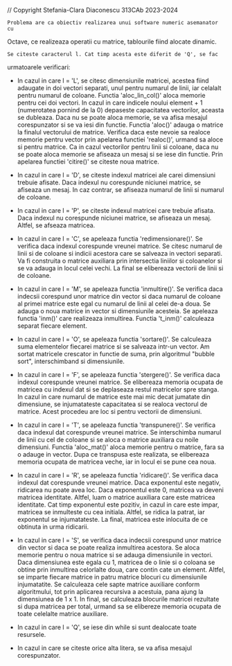 // Copyright Stefania-Clara Diaconescu 313CAb 2023-2024

    Problema are ca obiectiv realizarea unui software numeric asemanator cu
Octave, ce realizeaza operatii cu matrice, tablourile fiind alocate dinamic.

    Se citeste caracterul l. Cat timp acesta este diferit de 'Q', se fac
urmatoarele verificari:

- In  cazul in care l = 'L', se citesc dimensiunile matricei, acestea fiind
adaugate in doi vectori separati, unul pentru numarul de linii, iar celalalt
pentru numarul de coloane. Functia 'aloc_lin_col()' aloca memorie pentru cei
doi vectori. In cazul in care indicele noului element + 1 (numerotatea pornind
de la 0) depaseste capacitatea vectorilor, aceasta se dubleaza. Daca nu se
poate aloca memorie, se va afisa mesajul corespunzator si se va iesi din
functie. Functia 'aloc()' adauga o matrice la finalul vectorului de matrice.
Verifica daca este nevoie sa realoce memorie pentru vector prin apelarea
functiei 'realoc()',  urmand sa aloce si pentru matrice. Ca in cazul vectorilor
pentru linii si coloane, daca nu se poate aloca memorie se afiseaza un mesaj si
se iese din functie. Prin apelarea functiei 'citire()' se citeste noua matrice.

- In cazul in care l = 'D', se citeste indexul matricei ale carei dimensiuni
trebuie afisate. Daca indexul nu corespunde niciunei matrice, se afiseaza un
mesaj. In caz contrar, se afiseaza numarul de linii si numarul de coloane.

- In cazul in care l = 'P', se citeste indexul matricei care trebuie afisata.
Daca indexul nu corespunde niciunei matrice, se afiseaza un mesaj. Altfel, se
afseaza matricea.

- In cazul in care l = 'C', se apeleaza functia 'redimensionare()'. Se verifica
daca indexul corespunde vreunei matrice. Se citesc numarul de linii si de
coloane si indicii acestora care se salveaza in vectori separati. Va fi
construita o matrice auxiliara prin intersectia liniilor si coloanelor si se va
adauga in locul celei vechi. La final se elibereaza vectorii de linii si de
coloane.

- In cazul in care l = 'M', se apeleaza functia 'inmultire()'. Se verifica daca
indecsii corespund unor matrice din vector si daca numarul de coloane al primei
matrice este egal cu numarul de linii al celei de-a doua. Se adauga o noua
matrice in vector si dimensiunile acesteia. Se apeleaza functia 'inm()' care
realizeaza inmultirea. Functia 't_inm()' calculeaza separat fiecare element.

- In cazul in care l = 'O', se apeleaza functia 'sortare()'. Se calculeaza suma
elementelor fiecarei matrice si se salveaza intr-un vector. Am sortat matricele
crescator in functie de suma, prin algoritmul "bubble sort", interschimband si
dimensiunile.

- In cazul in care l = 'F', se apeleaza functia 'stergere()'. Se verifica daca
indexul corespunde vreunei matrice. Se elibereaza memoria ocupata de matricea
cu indexul dat si se deplaseaza restul matricelor spre stanga. In cazul in
care numarul de matrice este mai mic decat jumatate din dimensiune, se
injumatateste capacitatea si se realoca vectorul de matrice. Acest procedeu
are loc si pentru vectorii de dimensiuni.

- In cazul in care l = 'T', se apeleaza functia 'transpunere()'. Se verifica
daca indexul dat corespunde vreunei matrice. Se interschimba numarul de linii
cu cel de coloane si se aloca o matrice auxiliara cu noile dimensiuni. Functia
'aloc_mat()' aloca memorie pentru o matrice, fara sa o adauge in vector. Dupa
ce transpusa este realizata, se elibereaza memoria ocupata de matricea veche,
iar in locul ei se pune cea noua.

- In cazul in care l = 'R', se apeleaza functia 'ridicare()'. Se verifica daca
indexul dat corespunde vreunei matrice. Daca exponentul este negativ, ridicarea
nu poate avea loc. Daca exponentul este 0, matricea va deveni matricea
identitate. Altfel, luam o matrice auxiliara care este matricea identitate.
Cat timp exponentul este pozitiv, in cazul in care este impar, matricea se
inmulteste cu cea initiala. Altfel, se ridica la patrat, iar exponentul se
injumatateste. La final, matricea este inlocuita de ce obtinuta in urma
ridicarii.

- In cazul in care l = 'S', se verifica daca indecsii corespund unor matrice
din vector si daca se poate realiza inmultirea acestora. Se aloca memorie
pentru o noua matrice si se adauga dimensiunile in vectori. Daca dimensiunea
este egala cu 1, matricea de o linie si o coloana se obtine prin inmultirea
celorlalte doua, care contin cate un element. Altfel, se imparte fiecare
matrice in patru matrice blocuri cu dimensiunile injumatatite. Se calculeaza
cele sapte matrice auxiliare conform algoritmului, tot prin aplicarea recursiva
a acestuia, pana ajung la dimensiunea de 1 x 1. In final, se calculeaza
blocurile matricei rezultate si dupa matricea per total, urmand sa se elibereze
memoria ocupata de toate celelalte matrice auxiliare.

- In cazul in care l = 'Q', se iese din while si sunt dealocate toate
resursele. 

- In cazul in care se citeste orice alta litera, se va afisa mesajul
corespunzator.